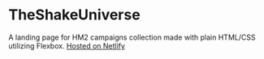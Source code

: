 # TheShakeUniverse
A landing page for HM2 campaigns collection made with plain HTML/CSS utilizing Flexbox. [Hosted on Netlify](https://shake.livinginclouds.net/)